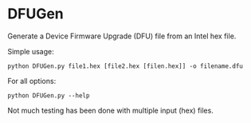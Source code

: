 # DFUGen
Generate a Device Firmware Upgrade (DFU) file from an Intel hex file.

Simple usage:
```
python DFUGen.py file1.hex [file2.hex [filen.hex]] -o filename.dfu
```
For all options:
```
python DFUGen.py --help
```
Not much testing has been done with multiple input (hex) files.
